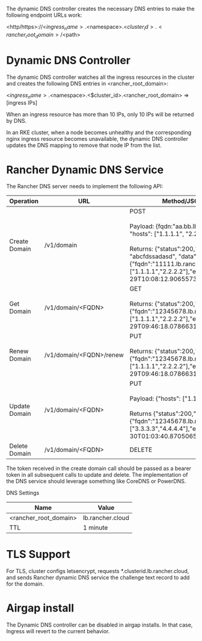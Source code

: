 The dynamic DNS controller creates the necessary DNS entries to make the following endpoint URLs work:

<http/https>://<$ingress_name>.<$namespace>.<$cluster_id>.<rancher_root_domain>/<$path>

<h1>Dynamic DNS Controller</h1>

The dynamic DNS controller watches all the ingress resources in the cluster and creates the following DNS entries in <rancher_root_domain>:

<$ingress_name>.<$namespace>.<$cluster_id>.<rancher_root_domain> => [ingress IPs]

When an ingress resource has more than 10 IPs, only 10 IPs will be returned by DNS.

In an RKE cluster, when a node becomes unhealthy and the corresponding nginx ingress resource becomes unavailable, the dynamic DNS controller updates the DNS mapping to remove that node IP from the list.

<h1>Rancher Dynamic DNS Service</h1>

The Rancher DNS server needs to implement the following API:

| Operation   |  URL  |  Method/JSON Payload |
|-----------|------|------|
| Create Domain	| /v1/domain	| POST <br> <br> Payload: {fqdn:"aa.bb.lb.rancher.cloud", "hosts": ["1.1.1.1", "2.2.2.2"]} <br> <br> Returns: {"status":200,"msg":"", "token": "abcfdssadasd", "data":{"fqdn":"11111.lb.rancher.cloud","hosts":["1.1.1.1","2.2.2.2"],"expiration":"2018-04-29T10:08:12.906557355Z"}}|
| Get Domain	| /v1/domain/&lt;FQDN&gt; | GET <br> <br> Returns: {"status":200,"msg":"","data":{"fqdn":"12345678.lb.rancher.cloud","hosts":["1.1.1.1","2.2.2.2"],"expiration":"2018-04-29T09:46:18.078663181Z"}}
| Renew Domain	| /v1/domain/&lt;FQDN&gt;/renew	| PUT <br> <br> Returns:  {"status":200,"msg":"","data":{"fqdn":"12345678.lb.rancher.cloud","hosts":["1.1.1.1","2.2.2.2"],"expiration":"2018-05-29T09:46:18.078663181Z"} |
| Update Domain	| /v1/domain/&lt;FQDN&gt;	| PUT <br> <br> Payload: {"hosts": ["1.1.1.1", "2.2.2.2"]} <br> <br> Returns {"status":200,"msg":"","data":{"fqdn":"12345678.lb.rancher.cloud","hosts":["3.3.3.3","4.4.4.4"],"expiration":"2018-04-30T01:03:40.870506511Z"}} |
| Delete Domain	| /v1/domain/&lt;FQDN&gt;	| DELETE

The token received in the create domain call should be passed as a bearer token in all subsequent calls to update and delete. The implementation of the DNS service should leverage something like CoreDNS or PowerDNS.

DNS Settings

| Name | Value |
| ----- | ---- |
| &lt;rancher_root_domain&gt; | lb.rancher.cloud |
| TTL | 1 minute |

<h1>TLS Support</h1>
For TLS,  cluster configs letsencrypt, requests  *.clusterid.lb.rancher.cloud, and sends Rancher dynamic DNS service the challenge text record to add for the domain.

<h1>Airgap install</h1>
The Dynamic DNS controller can be disabled in airgap installs. In that case, Ingress will revert to the current behavior.
